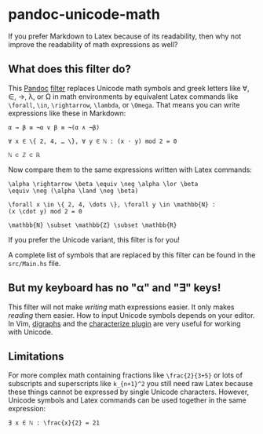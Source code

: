# pandoc-unicode-math

If you prefer Markdown to Latex because of its readability, then why not
improve the readability of math expressions as well?

## What does this filter do?

This [Pandoc] [filter] replaces Unicode math symbols and greek letters like ∀,
∈, →, λ, or Ω in math environments by equivalent Latex commands like
`\forall`, `\in`, `\rightarrow`, `\lambda`, or `\Omega`. That means you can
write expressions like these in Markdown:

    α → β ≡ ¬α ∨ β ≡ ¬(α ∧ ¬β)

    ∀ x ∈ \{ 2, 4, … \}, ∀ y ∈ ℕ : (x ⋅ y) mod 2 = 0

    ℕ ⊂ ℤ ⊂ ℝ

Now compare them to the same expressions written with Latex commands:

    \alpha \rightarrow \beta \equiv \neg \alpha \lor \beta
    \equiv \neg (\alpha \land \neg \beta)

    \forall x \in \{ 2, 4, \dots \}, \forall y \in \mathbb{N} :
    (x \cdot y) mod 2 = 0

    \mathbb{N} \subset \mathbb{Z} \subset \mathbb{R}

If you prefer the Unicode variant, this filter is for you!

A complete list of symbols that are replaced by this filter can be found in
the `src/Main.hs` file.

## But my keyboard has no "α" and "∃" keys!

This filter will not make *writing* math expressions easier. It only makes
*reading* them easier. How to input Unicode symbols depends on your editor. In
Vim, [digraphs] and the [characterize plugin] are very useful for working with
Unicode.

## Limitations

For more complex math containing fractions like `\frac{2}{3+5}` or lots of
subscripts and superscripts like `k_{n+1}^2` you still need raw Latex because
these things cannot be expressed by single Unicode characters. However,
Unicode symbols and Latex commands can be used together in the same
expression:

    ∃ x ∈ ℕ : \frac{x}{2} = 21

[Pandoc]: https://pandoc.org/
[filter]: https://pandoc.org/filters.html
[digraphs]: http://vimdoc.sourceforge.net/htmldoc/digraph.html
[characterize plugin]: https://github.com/tpope/vim-characterize

